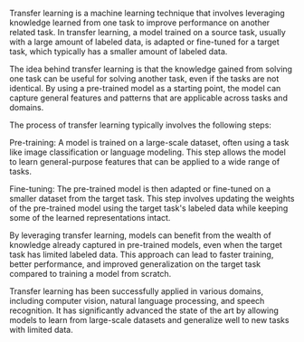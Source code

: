 Transfer learning is a machine learning technique that involves leveraging knowledge learned from one task to improve performance on another related task.
In transfer learning, a model trained on a source task, usually with a large amount of labeled data, is adapted or fine-tuned for a target task, 
which typically has a smaller amount of labeled data.

The idea behind transfer learning is that the knowledge gained from solving one task can be useful for solving another task, even if the tasks are not identical.
By using a pre-trained model as a starting point, the model can capture general features and patterns that are applicable across tasks and domains.

The process of transfer learning typically involves the following steps:

Pre-training: A model is trained on a large-scale dataset, often using a task like image classification or language modeling.
This step allows the model to learn general-purpose features that can be applied to a wide range of tasks.

Fine-tuning: The pre-trained model is then adapted or fine-tuned on a smaller dataset from the target task.
This step involves updating the weights of the pre-trained model using the target task's labeled data while keeping some of the learned representations intact.

By leveraging transfer learning, models can benefit from the wealth of knowledge already captured in pre-trained models, even when the target task has limited labeled data.
This approach can lead to faster training, better performance, and improved generalization on the target task compared to training a model from scratch.

Transfer learning has been successfully applied in various domains, including computer vision, natural language processing, and speech recognition.
It has significantly advanced the state of the art by allowing models to learn from large-scale datasets and generalize well to new tasks with limited data.
